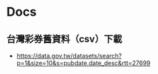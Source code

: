 # Docs
## 台灣彩券舊資料（csv）下載
- https://data.gov.tw/datasets/search?p=1&size=10&s=pubdate.date_desc&rtt=27699